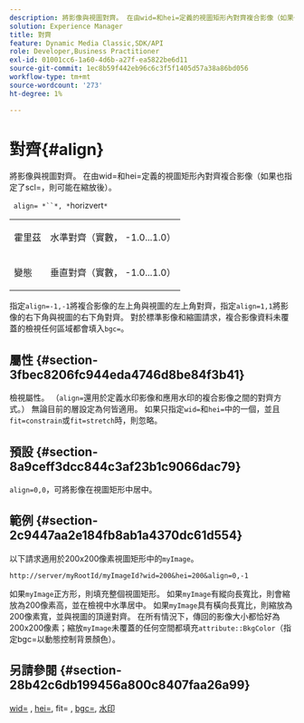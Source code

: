 ```yaml
---
description: 將影像與視圖對齊。 在由wid=和hei=定義的視圖矩形內對齊複合影像（如果也指定了scl=，則可能在縮放後）。
solution: Experience Manager
title: 對齊
feature: Dynamic Media Classic,SDK/API
role: Developer,Business Practitioner
exl-id: 01001cc6-1a60-4d6b-a27f-ea5822be6d11
source-git-commit: 1ec8b59f442eb96c6c3f5f1405d57a38a86bd056
workflow-type: tm+mt
source-wordcount: '273'
ht-degree: 1%

---
```


# 對齊{#align}

將影像與視圖對齊。 在由wid=和hei=定義的視圖矩形內對齊複合影像（如果也指定了scl=，則可能在縮放後）。

` align= *``*, *`horizvert`*`

<table id="simpletable_4CB26F72A56D4515B767C303F8E8A1CF"> 
 <tr class="strow"> 
  <td class="stentry"> <p> <span class="codeph"> <span class="varname"> 霍里茲  </span> </span> </p> </td> 
  <td class="stentry"> <p>水準對齊（實數， -1.0...1.0） </p> </td> 
 </tr> 
 <tr class="strow"> 
  <td class="stentry"> <p> <span class="codeph"> <span class="varname"> 變態  </span> </span> </p> </td> 
  <td class="stentry"> <p>垂直對齊（實數， -1.0...1.0） </p> </td> 
 </tr> 
</table>

指定`align=-1,-1`將複合影像的左上角與視圖的左上角對齊，指定`align=1,1`將影像的右下角與視圖的右下角對齊。 對於標準影像和縮圖請求，複合影像資料未覆蓋的檢視任何區域都會填入`bgc=`。

## 屬性 {#section-3fbec8206fc944eda4746d8be84f3b41}

檢視屬性。 （`align=`還用於定義水印影像和應用水印的複合影像之間的對齊方式。） 無論目前的層設定為何皆適用。 如果只指定`wid=`和`hei=`中的一個，並且`fit=constrain`或`fit=stretch`時，則忽略。

## 預設 {#section-8a9ceff3dcc844c3af23b1c9066dac79}

`align=0,0`，可將影像在視圖矩形中居中。

## 範例 {#section-2c9447aa2e184fb8ab1a4370dc61d554}

以下請求適用於200x200像素視圖矩形中的`myImage`。

`http://server/myRootId/myImageId?wid=200&hei=200&align=0,-1`

如果`myImage`正方形，則填充整個視圖矩形。 如果`myImage`有縱向長寬比，則會縮放為200像素高，並在檢視中水準居中。 如果`myImage`具有橫向長寬比，則縮放為200像素寬，並與視圖的頂邊對齊。 在所有情況下，傳回的影像大小都恰好為200x200像素；縮放`myImage`未覆蓋的任何空間都填充`attribute::BkgColor`（指定bgc=以動態控制背景顏色）。

## 另請參閱 {#section-28b42c6db199456a800c8407faa26a99}

[wid=](../../../../../is-api/http-ref/image-serving-api-ref/c-http-protocol-reference/c-command-reference/r-is-http-wid.md#reference-bfeadcb67bf4485f851eb21345527e47) ,  [hei=](../../../../../is-api/http-ref/image-serving-api-ref/c-http-protocol-reference/c-command-reference/r-is-http-hei.md#reference-6d6f556ccc0e4b98a815e8a5c1944a96), fit= [](../../../../../is-api/http-ref/image-serving-api-ref/c-http-protocol-reference/c-command-reference/r-fit.md#reference-f11bff6d93d143d6b135de3a923bc989),  [bgc=](../../../../../is-api/http-ref/image-serving-api-ref/c-http-protocol-reference/c-command-reference/r-bgc.md#reference-53376175f617446fbe5c69120f834b88),  [水印](../../../../../is-api/http-ref/image-serving-api-ref/c-http-protocol-reference/c-syntax-and-features/r-watermarks.md#reference-35d2c3a2c98349b792921c6cb8e73832)
